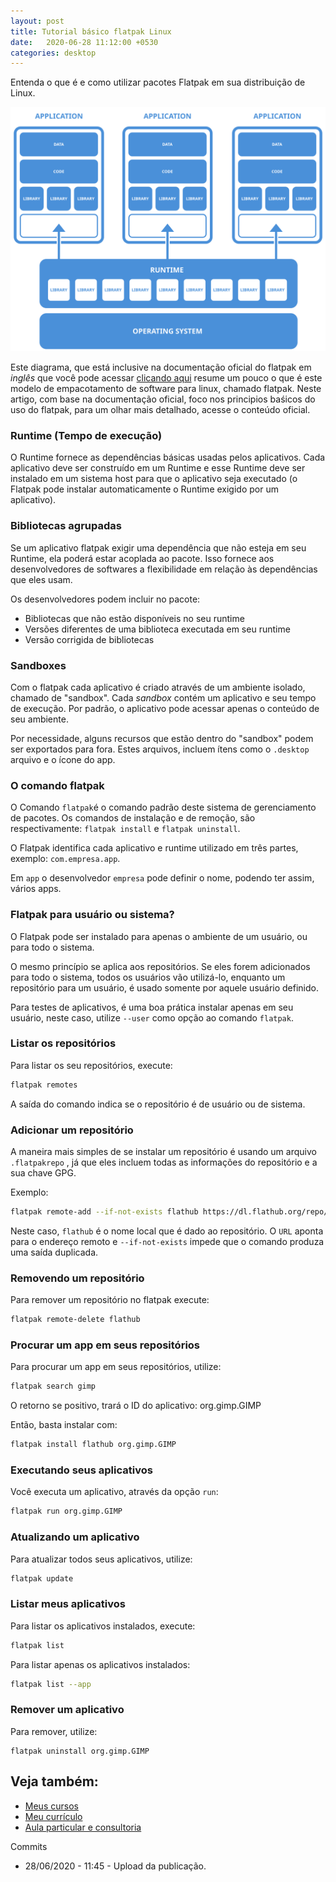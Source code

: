 ```yaml
---
layout: post
title: Tutorial básico flatpak Linux
date:   2020-06-28 11:12:00 +0530
categories: desktop
---
```

Entenda o que é e como utilizar pacotes Flatpak em sua distribuição de Linux. 

![diagrama flatpak](/images/diagram.svg)

Este diagrama, que está inclusive na documentação oficial do flatpak em *inglês* que você pode acessar [clicando aqui](https://docs.flatpak.org/en/latest/basic-concepts.html) resume um pouco o que é este modelo de empacotamento de software para linux, chamado flatpak. Neste artigo, com base na documentação oficial, foco nos principios baśicos do uso do flatpak, para um olhar mais detalhado, acesse o conteúdo oficial.

### Runtime (Tempo de execução)

O Runtime fornece as dependências básicas usadas pelos aplicativos. Cada aplicativo deve ser construído em um Runtime e esse Runtime deve ser instalado em um sistema host para que o aplicativo seja executado (o Flatpak pode instalar automaticamente o Runtime exigido por um aplicativo). 

### Bibliotecas agrupadas
Se um aplicativo flatpak exigir uma dependência que não esteja em seu Runtime, ela poderá estar acoplada ao pacote. Isso fornece aos desenvolvedores de softwares a flexibilidade em relação às dependências que eles usam.

Os desenvolvedores podem incluir no pacote:
- Bibliotecas que não estão disponíveis no seu runtime
- Versões diferentes de uma biblioteca executada em seu runtime
- Versão corrigida de bibliotecas


### Sandboxes
Com o flatpak cada aplicativo é criado através de um ambiente isolado, chamado de "sandbox". Cada *sandbox* contém um aplicativo e seu tempo de execução. Por padrão, o aplicativo pode acessar apenas o conteúdo de seu ambiente.

Por necessidade, alguns recursos que estão dentro do "sandbox" podem ser exportados para fora. Estes arquivos, incluem ítens como o ```.desktop``` arquivo e o ícone do app.


### O comando flatpak
O Comando ```flatpak```é o comando padrão deste sistema de gerenciamento de pacotes. Os comandos de instalação e de remoção, são respectivamente: ```flatpak install``` e ```flatpak uninstall```.


O Flatpak identifica cada aplicativo e runtime utilizado em três partes, exemplo: ```com.empresa.app```. 

Em `app` o desenvolvedor `empresa` pode definir o nome, podendo ter assim, vários apps. 

### Flatpak para usuário ou sistema?

O Flatpak pode ser instalado para apenas o ambiente de um usuário, ou para todo o sistema.

O mesmo princípio se aplica aos repositórios. Se eles forem adicionados para todo o sistema, todos os usuários vão utilizá-lo, enquanto um repositório para um usuário, é usado somente por aquele usuário definido.

Para testes de aplicativos, é uma boa prática instalar apenas em seu usuário, neste caso, utilize ```--user``` como opção ao comando ```flatpak```.

### Listar os repositórios

Para listar os seu repositórios, execute:

```bash
flatpak remotes
```
A saída do comando indica se o repositório é de usuário ou de sistema.

### Adicionar um repositório

A maneira mais simples de se instalar um repositório é usando um arquivo ```.flatpakrepo``` , já que eles incluem todas as informações do repositório e a sua chave GPG.

Exemplo:

```bash
flatpak remote-add --if-not-exists flathub https://dl.flathub.org/repo/flathub.flatpakrepo 
```

Neste caso, ```flathub``` é o nome local que é dado ao repositório. O ```URL``` aponta para o endereço remoto e ```--if-not-exists``` impede que o comando produza uma saída duplicada.

### Removendo um repositório

Para remover um repositório no flatpak execute:

 ```bash
 flatpak remote-delete flathub
 ```

### Procurar um app em seus repositórios

Para procurar um app em seus repositórios, utilize:

```bash
flatpak search gimp
```

O retorno se positivo, trará o ID do aplicativo: org.gimp.GIMP

Então, basta instalar com:

```bash
flatpak install flathub org.gimp.GIMP
```

### Executando seus aplicativos

Você executa um aplicativo, através da opção ```run```:

```bash
flatpak run org.gimp.GIMP
```

### Atualizando um aplicativo

Para atualizar todos seus aplicativos, utilize:

```bash
flatpak update
```

### Listar meus aplicativos

Para listar os aplicativos instalados, execute:

```bash
flatpak list
```
Para listar apenas os aplicativos instalados:

```bash
flatpak list --app
```

### Remover um aplicativo

Para remover, utilize:

```
flatpak uninstall org.gimp.GIMP
```



## Veja também:
- [Meus cursos](https://profjulianoramos.github.io/cursos/)
- [Meu currículo](https://profjulianoramos.github.io/curriculo/)
- [Aula particular e consultoria](https://profjulianoramos.github.io/consultoria/)


Commits
- 28/06/2020 - 11:45 - Upload da publicação.